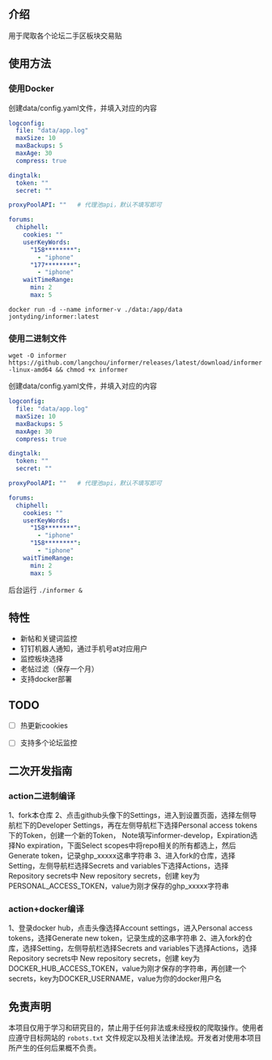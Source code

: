 ## 介绍
用于爬取各个论坛二手区板块交易贴

## 使用方法

### 使用Docker

创建data/config.yaml文件，并填入对应的内容

``` yaml
logconfig:
  file: "data/app.log"
  maxSize: 10
  maxBackups: 5
  maxAge: 30
  compress: true

dingtalk:
  token: ""
  secret: ""

proxyPoolAPI: ""   # 代理池api，默认不填写即可

forums:
  chiphell:
    cookies: ""
    userKeyWords:
      "158********":
        - "iphone"
      "177********":
        - "iphone"
    waitTimeRange:
      min: 2
      max: 5
```

`docker run -d --name informer-v ./data:/app/data jontyding/informer:latest`

### 使用二进制文件
`wget -O informer https://github.com/langchou/informer/releases/latest/download/informer-linux-amd64 && chmod +x informer`

创建data/config.yaml文件，并填入对应的内容

``` yaml
logconfig:
  file: "data/app.log"
  maxSize: 10
  maxBackups: 5
  maxAge: 30
  compress: true

dingtalk:
  token: ""
  secret: ""

proxyPoolAPI: ""   # 代理池api，默认不填写即可

forums:
  chiphell:
    cookies: ""
    userKeyWords:
      "158********":
        - "iphone"
      "158********":
        - "iphone"
    waitTimeRange:
      min: 2
      max: 5
```

后台运行
`./informer &`


## 特性

- 新帖和关键词监控
- 钉钉机器人通知，通过手机号at对应用户
- 监控板块选择
- 老帖过滤（保存一个月）
- 支持docker部署


## TODO

- [ ] 热更新cookies
- [ ] 支持多个论坛监控


## 二次开发指南


### action二进制编译
1、fork本仓库
2、点击github头像下的Settings，进入到设置页面，选择左侧导航栏下的Developer Settings，再在左侧导航栏下选择Personal access tokens下的Token，创建一个新的Token，
Note填写informer-develop，Expiration选择No expiration，下面Select scopes中将repo相关的所有都选上，然后Generate token，记录ghp_xxxxx这串字符串
3、进入fork的仓库，选择Setting，左侧导航栏选择Secrets and variables下选择Actions，选择Repository secrets中 New repository secrets，创建 key为PERSONAL_ACCESS_TOKEN，value为刚才保存的ghp_xxxxx字符串

### action+docker编译

1、登录docker hub，点击头像选择Account settings，进入Personal access tokens，选择Generate new token，记录生成的这串字符串
2、进入fork的仓库，选择Setting，左侧导航栏选择Secrets and variables下选择Actions，选择Repository secrets中 New repository secrets，创建 key为DOCKER_HUB_ACCESS_TOKEN，value为刚才保存的字符串，再创建一个secrets，key为DOCKER_USERNAME，value为你的docker用户名


## 免责声明

本项目仅用于学习和研究目的，禁止用于任何非法或未经授权的爬取操作。使用者应遵守目标网站的 `robots.txt` 文件规定以及相关法律法规。开发者对使用本项目所产生的任何后果概不负责。
